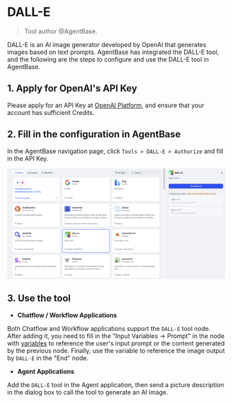 # DALL-E

> Tool author @AgentBase.

DALL-E is an AI image generator developed by OpenAI that generates images based on text prompts. AgentBase has integrated the DALL-E tool, and the following are the steps to configure and use the DALL-E tool in AgentBase.

## 1. Apply for OpenAI's API Key

Please apply for an API Key at [OpenAI Platform](https://platform.openai.com/), and ensure that your account has sufficient Credits.

## 2. Fill in the configuration in AgentBase

In the AgentBase navigation page, click `Tools > DALL-E > Authorize` and fill in the API Key.

![](../../../../img/tools-dalle.png)

## 3. Use the tool

- **Chatflow / Workflow Applications**

Both Chatflow and Workflow applications support the `DALL-E` tool node. After adding it, you need to fill in the "Input Variables → Prompt" in the node with [variables](https://docs.agentbase.ai/guides/workflow/variables) to reference the user's input prompt or the content generated by the previous node. Finally, use the variable to reference the image output by `DALL-E` in the "End" node.

- **Agent Applications**

Add the `DALL-E` tool in the Agent application, then send a picture description in the dialog box to call the tool to generate an AI image.
